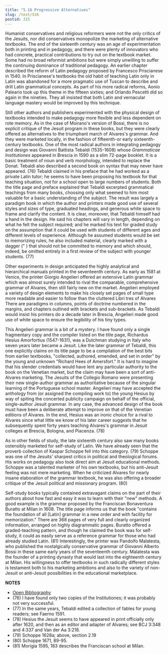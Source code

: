 ```yaml
---
title: "5.16 Progressive Alternatives"
slug: /text/516
postid: 315
---
```

Humanist conservatives and religious reformers were not the only critics of the Jesuits, nor did conservatives monopolize the marketing of alternative textbooks. The end of the sixteenth century was an age of experimentation both in printing and in pedagogy, and there were plenty of innovators who had concrete, practical contributions to try out on the textbook market. Some had no broad reformist ambitions but were simply unwilling to suffer the continuing dominance of traditional pedagogy. An earlier chapter described the reform of Latin pedagogy proposed by Francesco Priscianese in 1540. In Priscianese's textbooks the old habit of teaching Latin only in Latin was abandoned for a more pragmatic use of Tuscan to describe and drill Latin grammatical concepts. As part of his more radical reforms, Aonio Paleario took up this theme in the fifteen sixties; and Orlando Pescetti did so again in the nineties. They all insisted that both Latin and vernacular language mastery would be improved by this technique.

Still other authors and publishers experimented with the physical design of textbooks intended to make pedagogy more flexible and less dependent on rote memory. As in the case of Moirano's version of Bossi, there is no explicit critique of the Jesuit program in these books, but they were clearly offered as alternatives to the triumphant march of Alvares's grammar. And they were marketed locally, in the fashion of fifteenth-or early sixteenth-century textbooks. One of the most radical authors in integrating pedagogy and design was Giovanni Battista Tebaldi (1535-1608) whose *Grammaticae Institutiones* appeared in Brescia in 1590 as a slim 72-page booklet. It is a basic treatment of noun and verb morphology, intended to replace the Donat. Tebaldi also described a second book on syntax that may never have appeared. (76) Tebaldi claimed in his preface that he had worked as a private Latin tutor; he seems to have been proposing his textbook for that teaching situation, not for a school open to large numbers of students. Both the title page and preface explained that Tebaldi excerpted grammatical teachings from many books, choosing only what seemed to him most valuable for a basic understanding of the subject. The result was largely a paradigm book in which the author and printers made good use of several styles and sizes of type, graduated headings, and generous white space to frame and clarify the content. It is clear, moreover, that Tebaldi himself had a hand in the design. He said his chapters will vary in length, depending on what he felt the subject required; and he marked his text for graded study on the assumption that it could be used with students of different ages and different levels of experience. Although he assumed students would be set to memorizing rules, he also included material, clearly marked with a dagger (" ) that should not be committed to memory and which should, indeed, be omitted entirely in a first review of the subject with younger students. (77)

Other experiments in design anticipated the highly analytical and hierarchical manuals printed in the seventeenth century. As early as 1581 at Venice, the printer Giorgio Angelieri offered an extensive Latin grammar which was almost surely intended to rival the comparable, comprehensive grammar of Alvares, then still fairly new on the market. Angelieri employed a variety of design elements to make his closely set pages of small type more readable and easier to follow than the cluttered Libri tres of Alvares There are paradigms in columns, points of doctrine numbered in the margins, and chapters outlined with brackets and sub-brackets. As Tebaldi would insist his printers do a decade later in Brescia, Angelieri made good use of white space to ensure the legibility of his tiny types.

This Angelieri grammar is a bit of a mystery. I have found only a single fragmentary copy and the compiler listed on the title page, Richardus Hesius Amorfortius (1547-1631), was a Dutchman studying in Italy who seven years later became a Jesuit. Like the later grammar of Tebaldi, this one explicitly claims on its title page to be a compilation of the best bits from earlier textbooks, "collected, authored, emended, and set in order" by the young and unknown "Richard Hees of Amersfort." It is hard to imagine that his slender credentials would have lent any particular authority to the book on the Venetian market, but the claim may have been a sort of anti-Alvares marketing. The Jesuits of the Collegio Romano were presenting their new single-author grammar as authoritative because of the singular learning of the Portuguese school master. Angelieri may have accepted the anthology from (or assigned the compiling work to) the young Hesius by way of spiting the concerted publicity campaign on behalf of the official, single-author Jesuit grammar. In any case, the advanced design of the book must have been a deliberate attempt to improve on that of the Venetian editions of Alvares. In the end, Hesius was an ironic choice for a rival to Alvares since what little we know of his later career suggests that he subsequently spent forty years teaching Alvares's grammar in Jesuit colleges at Brescia, Bologna, and Piacenza. (78)

As in other fields of study, the late sixteenth century also saw many books ostensibly marketed for self-study of Latin. We have already seen that the proverb collection of Kaspar Schoppe fell into this category. (79) Schoppe was one of the Jesuits' sharpest critics in political and theological forums. His works on pedagogy also took direct aim at Jesuit educational methods. Schoppe was a talented marketer of his own textbooks, but his anti-Jesuit feeling was not mere marketing. When he criticized Alvares for nearly insane elaboration of the grammar textbook, he was also offering a broader critique of the Jesuit political and missionary program. (80)

Self-study books typically contained extravagant claims on the part of their authors about how fast and easy it was to learn with their "new" methods. A good example is the grammar proposed by the Franciscan Bonaventura Buratto at Milan in 1608. The title page informs us that the book "contains the foundation of all [Latin] grammar in a new order and with facility for memorization." There are 368 pages of very full and clearly organized information, arranged on highly diagrammatic pages. Buratto offered a graded-teaching pattern, and though he claimed the book was for self-study, it could as easily serve as a reference grammar for those who had already studied Latin. (81) Interestingly, the printer was Pandolfo Malatesta, who published the nostalgically conservative grammar of Giovanni Alberto Bossi in these same early years of the seventeenth century. Malatesta was the founder of a printing dynasty that would last into the eighteenth century at Milan. His willingness to offer textbooks in such radically different styles is testament both to his marketing ambitions and also to the variety of non-Jesuit or anti-Jesuit possibilities in the educational marketplace.

**NOTES**
* [Open Bibliography](/bibliography.pdf)
* (76) I have found only two copies of the Institutiones; it was probably not very successful.
* (77) In the same years, Tebaldi edited a collection of fables for young readers; see Faerno 1591.
* (78) Hesius the Jesuit seems to have appeared in print officially only after 1620, and then as an editor and adapter of Alvares; see BCJ 3:348 and 4:337 and Van der Aa 3:218.
* (79) Schoppe 1628a; above, section 2.19
* (80) Schoppe 1671, 89-95.
* (81) Morigia 1595, 183 describes the Franciscan school at Milan.
